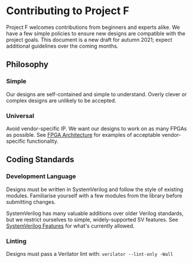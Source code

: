 # Contributing to Project F

Project F welcomes contributions from beginners and experts alike. We have a few simple policies to ensure new designs are compatible with the project goals. This document is a new draft for autumn 2021; expect additional guidelines over the coming months.

## Philosophy 

### Simple

Our designs are self-contained and simple to understand. Overly clever or complex designs are unlikely to be accepted.

### Universal

Avoid vendor-specific IP. We want our designs to work on as many FPGAs as possible. See [FPGA Architecture](README.md#fpga-architecture) for examples of acceptable vendor-specific functionality. 

## Coding Standards

### Development Language

Designs must be written in SystemVerilog and follow the style of existing modules. Familiarise yourself with a few modules from the library before submitting changes.

SystemVerilog has many valuable additions over older Verilog standards, but we restrict ourselves to simple, widely-supported SV features. See [SystemVerilog Features](README.md#systemverilog) for what's currently allowed.

### Linting

Designs must pass a Verilator lint with: `verilator --lint-only -Wall`
